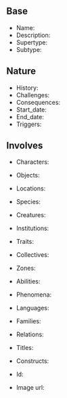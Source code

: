 ## Base
- <span class="text-field" data-tooltip="Text">Name</span>: 
- <span class="text-field" data-tooltip="Text">Description</span>: 
- <span class="text-field" data-tooltip="Text">Supertype</span>: 
- <span class="text-field" data-tooltip="Text">Subtype</span>: 

## Nature
- <span class="text-field" data-tooltip="Text">History</span>: 
- <span class="text-field" data-tooltip="Text">Challenges</span>: 
- <span class="text-field" data-tooltip="Text">Consequences</span>: 
- <span class="number-field" data-tooltip="Number, max: 0">Start_date</span>: 
- <span class="number-field" data-tooltip="Number, max: 0">End_date</span>: 
- <span class="multi-link-field" data-tooltip="Multi Event">Triggers</span>: 

## Involves
- <span class="multi-link-field" data-tooltip="Multi Character">Characters</span>: 
- <span class="multi-link-field" data-tooltip="Multi Object">Objects</span>: 
- <span class="multi-link-field" data-tooltip="Multi Location">Locations</span>: 
- <span class="multi-link-field" data-tooltip="Multi Species">Species</span>: 
- <span class="multi-link-field" data-tooltip="Multi Creature">Creatures</span>: 
- <span class="multi-link-field" data-tooltip="Multi Institution">Institutions</span>: 
- <span class="multi-link-field" data-tooltip="Multi Trait">Traits</span>: 
- <span class="multi-link-field" data-tooltip="Multi Collective">Collectives</span>: 
- <span class="multi-link-field" data-tooltip="Multi Zone">Zones</span>: 
- <span class="multi-link-field" data-tooltip="Multi Ability">Abilities</span>: 
- <span class="multi-link-field" data-tooltip="Multi Phenomenon">Phenomena</span>: 
- <span class="multi-link-field" data-tooltip="Multi Language">Languages</span>: 
- <span class="multi-link-field" data-tooltip="Multi Family">Families</span>: 
- <span class="multi-link-field" data-tooltip="Multi Relation">Relations</span>: 
- <span class="multi-link-field" data-tooltip="Multi Title">Titles</span>: 
- <span class="multi-link-field" data-tooltip="Multi Construct">Constructs</span>: 

- <span class="text-field" data-tooltip="Text">Id</span>: 
- <span class="text-field" data-tooltip="Text">Image url</span>: 

